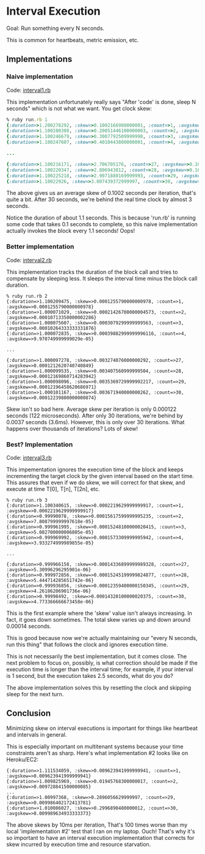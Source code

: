 # Interval Execution

Goal: Run something every N seconds.

This is common for heartbeats, metric emission, etc.

## Implementations

### Naive implementation 

Code: [interval1.rb](https://github.com/jordansissel/software-patterns/blob/master/interval-execution/ruby/examples/interval1.rb)

This implementation unfortunately really says "After 'code' is done, sleep N
seconds" which is not what we want. You get clock skew:

```ruby
% ruby run.rb 1
{:duration=>1.200278292, :skew=>0.1002166980000001, :count=>1, :avgskew=>0.1002166980000001}
{:duration=>1.100280308, :skew=>0.20051446100000003, :count=>2, :avgskew=>0.10025723050000002}
{:duration=>1.100246679, :skew=>0.3007792509999998, :count=>3, :avgskew=>0.10025975033333327}
{:duration=>1.100247607, :skew=>0.4010443800000001, :count=>4, :avgskew=>0.10026109500000002}

...

{:duration=>1.100216171, :skew=>2.706705176, :count=>27, :avgskew=>0.10024833985185184}
{:duration=>1.100220347, :skew=>2.806943812, :count=>28, :avgskew=>0.10024799328571429}
{:duration=>1.100225218, :skew=>2.9071880169999993, :count=>29, :avgskew=>0.1002478626551724}
{:duration=>1.10022926, :skew=>3.007439372999997, :count=>30, :avgskew=>0.1002479790999999}
```

The above gives us an average skew of 0.1002 seconds per iteration, that's
quite a bit. After 30 seconds, we're behind the real time clock by almost 3
seconds.

Notice the duration of about 1.1 seconds. This is because 'run.rb' is running
some code that takes 0.1 seconds to complete, so this naive implementation
actually invokes the block every 1.1 seconds! Oops!

### Better implementation

Code: [interval2.rb](https://github.com/jordansissel/software-patterns/blob/master/interval-execution/ruby/examples/interval2.rb)

This implementation tracks the duration of the block call and tries to
compensate by sleeping less. It sleeps the interval time minus the block call
duration.

```
% ruby run.rb 2
{:duration=>1.100209475, :skew=>0.0001255790000000978, :count=>1, :avgskew=>0.0001255790000000978}
{:duration=>1.000071029, :skew=>0.00021426700000004573, :count=>2, :avgskew=>0.00010713350000002286}
{:duration=>1.000075607, :skew=>0.0003079299999999563, :count=>3, :avgskew=>0.00010264333333331876}
{:duration=>1.000072835, :skew=>0.00039882999999996116, :count=>4, :avgskew=>9.970749999999029e-05}

...

{:duration=>1.000097278, :skew=>0.003274076000000292, :count=>27, :avgskew=>0.0001212620740740849}
{:duration=>1.000099535, :skew=>0.003407560999999504, :count=>28, :avgskew=>0.00012169860714283942}
{:duration=>1.000098096, :skew=>0.0035369729999992217, :count=>29, :avgskew=>0.00012196458620686971}
{:duration=>1.000101167, :skew=>0.003671940000000262, :count=>30, :avgskew=>0.00012239800000000874}
```

Skew isn't so bad here. Average skew per iteration is only 0.000122 seconds
(122 microseconds). After only 30 iterations, we're behind by 0.0037 seconds
(3.6ms). However, this is only over 30 iterations. What happens over thousands
of iterations? Lots of skew!

### Best? Implementation

Code: [interval3.rb](https://github.com/jordansissel/software-patterns/blob/master/interval-execution/ruby/examples/interval3.rb)

This impementation ignores  the execution time of the block and keeps
incrementing the target clock by the given interval based on the start time.
This assures that even if we do skew, we will correct for that skew, and
execute at time T[0], T[n], T[2n], etc.

```
% ruby run.rb 3
{:duration=>1.100340615, :skew=>0.0002219629999999917, :count=>1, :avgskew=>0.0002219629999999917}
{:duration=>0.99990078, :skew=>0.00015617599999995235, :count=>2, :avgskew=>7.808799999997618e-05}
{:duration=>0.999961995, :skew=>0.00015248100000020415, :count=>3, :avgskew=>5.082700000006805e-05}
{:duration=>0.999969992, :skew=>0.0001573309999995942, :count=>4, :avgskew=>3.933274999989855e-05}

...

{:duration=>0.999966158, :skew=>0.00014336899999989328, :count=>27, :avgskew=>5.30996296295901e-06}
{:duration=>0.999972856, :skew=>0.00015245199999824877, :count=>28, :avgskew=>5.444714285651742e-06}
{:duration=>0.999936856, :skew=>0.00012359400000150345, :count=>29, :avgskew=>4.26186206901736e-06}
{:duration=>0.99998492, :skew=>0.00014320100000020375, :count=>30, :avgskew=>4.773366666673458e-06}
```

This is the first example where the 'skew' value isn't always increasing. In
fact, it goes down sometimes. The total skew varies up and down around 0.00014
seconds.

This is good because now we're actually maintaining our "every N seconds, run
this thing" that follows the clock and ignores execution time.

This is not necessarily the best implementation, but it comes close. The next
problem to focus on, possibly, is what correction should be made if the
execution time is longer than the interval time; for example, if your interval
is 1 second, but the execution takes 2.5 seconds, what do you do? 

The above implementation solves this by resetting the clock and skipping sleep
for the next turn.

## Conclusion

Minimizing skew on interval executions is important for things like heartbeat
and intervals in general.

This is especially important on multitenant systems because your time
constraints aren't as sharp. Here's what implementation #2 looks like on
Heroku/EC2:

```
{:duration=>1.111534059, :skew=>0.009623941999999941, :count=>1, :avgskew=>0.009623941999999941}
{:duration=>1.009825969, :skew=>0.01945768300000017, :count=>2, :avgskew=>0.009728841500000085}
...
{:duration=>1.00997368, :skew=>0.2896056629999997, :count=>29, :avgskew=>0.009986402172413781}
{:duration=>1.010086027, :skew=>0.2996890480000012, :count=>30, :avgskew=>0.009989634933333373}
```

The above skews by 10ms per iteration, That's 100 times worse than my local
'implementation #2' test that I ran on my laptop. Ouch! That's why it's so
important to have an interval execution implementation that corrects for skew
incurred by execution time and resource starvation.
